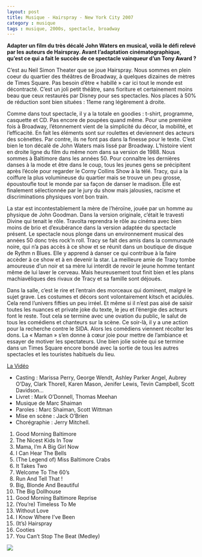 ```yaml
---
layout: post
title: Musique - Hairspray - New York City 2007
category : musique
tags : musique, 2000s, spectacle, broadway
---
```


**Adapter un film du très décalé John Waters en musical, voilà le défi relevé par les auteurs de Hairspray. Avant l’adaptation cinématographique, qu’est ce qui a fait le succès de ce spectacle vainqueur d’un Tony Award ?**

C’est au Neil Simon Theater que se joue Hairspray. Nous sommes en plein coeur du quartier des théâtres de Broadway, à quelques dizaines de mètres de Times Square. Pas besoin d’être « habillé » car ici tout le monde est décontracté. C’est un joli petit théâtre, sans fioriture et certainement moins beau que ceux restaurés par Disney pour ses spectacles. Nos places à 50% de réduction sont bien situées : 11eme rang légèrement à droite.

Comme dans tout spectacle, il y a la totale en goodies : t-shirt, programme, casquette et CD. Pas encore de poupées quand même. Pour une première fois à Broadway, l’étonnement vient de la simplicité du décor, la mobilité, et l’efficacité. En fait les éléments sont sur roulettes et deviennent des acteurs des scènettes. Par contre, ils ne font pas dans la finesse pour le texte. C’est bien le ton décalé de John Waters mais lissé par Broadway. L’histoire vient en droite ligne du film du même nom dans sa version de 1988. Nous sommes à Baltimore dans les années 50. Pour connaître les dernières danses à la mode et être dans le coup, tous les jeunes gens se précipitent après l’école pour regarder le Corny Collins Show à la télé. Tracy, qui a la coiffure la plus volumineuse du quartier mais se trouve un peu grosse, époustoufle tout le monde par sa façon de danser le madison. Elle est finalement sélectionnée par le jury du show mais jalousies, racisme et discriminations physiques vont bon train.

La star est incontestablement la mère de l’héroïne, jouée par un homme au physique de John Goodman. Dans la version originale, c’était le travesti Divine qui tenait le rôle. Travolta reprendra le rôle au cinéma avec bien moins de brio et d’exubérance dans la version adaptée du spectacle présent. Le spectacle nous plonge dans un environnement musical des années 50 donc très rock’n roll. Tracy se fait des amis dans la communauté noire, qui n’a pas accès à ce show et se réunit dans un boutique de disque de Rythm n Blues. Elle y apprend à danser ce qui contribue à la faire accèder à ce show et à en devenir la star. La meilleure amie de Tracy tombe amoureuse d’un noir et sa mère lui interdit de revoir le jeune homme tentant même de lui laver le cerveau. Mais heureusement tout finit bien et les plans machiavéliques des rivaux de Tracy et sa famille sont déjoués.

Dans la salle, c’est le rire et l’entrain des morceaux qui dominent, malgré le sujet grave. Les costumes et décors sont volontairement kitsch et acidulés. Cela rend l’univers fifties un peu irréel. Et même si il n’est pas aisé de saisir toutes les nuances et private joke du texte, le jeu et l’énergie des acteurs font le reste. Tout cela se termine avec une ovation du public, le salut de tous les comédiens et chanteurs sur la scène. Ce soir-là, il y a une action pour la recherche contre le SIDA. Alors les comédiens viennent récolter les dons. La « Maman » s’en donne à cœur joie pour mettre de l’ambiance et essayer de motiver les spectateurs. Une bien jolie soirée qui se termine dans un Times Square encore bondé avec la sortie de tous les autres spectacles et les touristes habituels du lieu.

[La Vidéo](https://www.youtube.com/watch?v=ReXLP_lcB18)

* Casting : Marissa Perry, George Wendt, Ashley Parker Angel, Aubrey O’Day, Clark Thorell, Karen Mason, Jenifer Lewis, Tevin Campbell, Scott Davidson…
* Livret : Mark O’Donnell, Thomas Meehan
* Musique de Marc Shaiman
* Paroles : Marc Shaiman, Scott Wittman
* Mise en scène : Jack O’Brien
* Chorégraphie : Jerry Mitchell.

1. Good Morning Baltimore
2. The Nicest Kids In Tow
3. Mama, I’m A Big Girl Now
4. I Can Hear The Bells
5. (The Legend of) Miss Baltimore Crabs
6. It Takes Two
7. Welcome To The 60’s
8. Run And Tell That !
9. Big, Blonde And Beautiful
10. The Big Dollhouse
11. Good Morning Baltimore Reprise
12. (You’re) Timeless To Me
13. Without Love
14. I Know Where I’ve Been
15. (It’s) Hairspray
16. Cooties
17. You Can’t Stop The Beat (Medley)

<a href="http://cheziceman.files.wordpress.com/2010/09/hairspray1.jpg"><img  src="http://cheziceman.files.wordpress.com/2010/09/hairspray1.jpg"></a>
